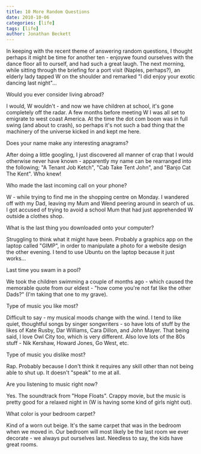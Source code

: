 ```yaml
---
title: 10 More Random Questions
date: 2010-10-06
categories: [life]
tags: [life]
author: Jonathan Beckett
---
```


In keeping with the recent theme of answering random questions, I thought perhaps it might be time for another ten - enjoywe found ourselves with the dance floor all to ourself, and had such a great laugh. The next morning, while sitting through the briefing for a port visit (Naples, perhaps?), an elderly lady tapped W on the shoulder and remarked "I did enjoy your exotic dancing last night"...

Would you ever consider living abroad?

I would, W wouldn't - and now we have children at school, it's gone completely off the radar. A few months before meeting W I was all set to emigrate to west coast America. At the time the dot com boom was in full swing (and about to crash), so perhaps it's not such a bad thing that the machinery of the universe kicked in and kept me here.

Does your name make any interesting anagrams?

After doing a little googling, I just discovered all manner of crap that I would otherwise never have known - apparently my name can be rearranged into the following; "A Tenant Job Ketch", "Cab Take Tent John", and "Banjo Cat The Kent". Who knew!

Who made the last incoming call on your phone?

W - while trying to find me in the shopping centre on Monday. I wandered off with my Dad, leaving my Mum and Wend peering around in search of us. I got accused of trying to avoid a school Mum that had just apprehended W outside a clothes shop.

What is the last thing you downloaded onto your computer?

Struggling to think what it might have been. Probably a graphics app on the laptop called "GIMP", in order to manipulate a photo for a website design the other evening. I tend to use Ubuntu on the laptop because it just works...

Last time you swam in a pool?

We took the children swimming a couple of months ago - which caused the memorable quote from our eldest - "how come you're not fat like the other Dads?" (I'm taking that one to my grave).

Type of music you like most?

Difficult to say - my musical moods change with the wind. I tend to like quiet, thoughtful songs by singer songwriters - so have lots of stuff by the likes of Kate Rusby, Dar Williams, Cara Dillon, and John Mayer. That being said, I love Owl City too, which is very different. Also love lots of the 80s stuff - Nik Kershaw, Howard Jones, Go West, etc.

Type of music you dislike most?

Rap. Probably because I don't think it requires any skill other than not being able to shut up. It doesn't "speak" to me at all.

Are you listening to music right now?

Yes. The soundtrack from "Hope Floats". Crappy movie, but the music is pretty good for a relaxed night in (W is having some kind of girls night out).

What color is your bedroom carpet?

Kind of a worn out beige. It's the same carpet that was in the bedroom when we moved in. Our bedroom will most likely be the last room we ever decorate - we always put ourselves last. Needless to say, the kids have great rooms.